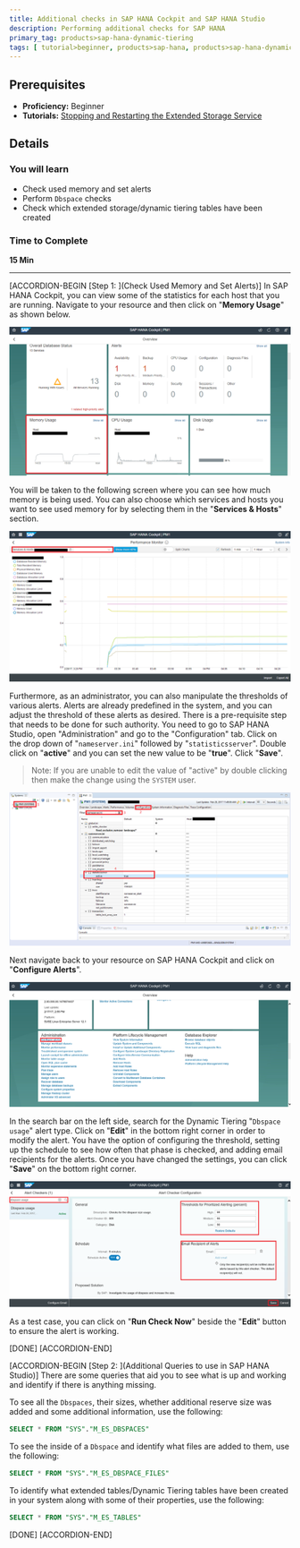 ```yaml
---
title: Additional checks in SAP HANA Cockpit and SAP HANA Studio
description: Performing additional checks for SAP HANA
primary_tag: products>sap-hana-dynamic-tiering
tags: [ tutorial>beginner, products>sap-hana, products>sap-hana-dynamic-tiering, products>sap-hana-studio, topic>big-data, topic>sql ]
---
```


## Prerequisites  
 - **Proficiency:** Beginner
 - **Tutorials:** [Stopping and Restarting the Extended Storage Service](https://www.sap.com/developer/tutorials/dt-monitoring-hana-part3.html)

## Details
### You will learn  
 - Check used memory and set alerts
 - Perform `Dbspace` checks
 - Check which extended storage/dynamic tiering tables have been created

### Time to Complete
**15 Min**

---

[ACCORDION-BEGIN [Step 1: ](Check Used Memory and Set Alerts)]
In SAP HANA Cockpit, you can view some of the statistics for each host that you are running. Navigate to your resource and then click on "**Memory Usage**" as shown below.

![Memory Usage](memory-usage.png)

You will be taken to the following screen where you can see how much memory is being used. You can also choose which services and hosts you want to see used memory for by selecting them in the "**Services & Hosts**" section.

![Used Memory](performance-monitor.png)

Furthermore, as an administrator, you can also manipulate the thresholds of various alerts. Alerts are already predefined in the system, and you can adjust the threshold of these alerts as desired. There is a pre-requisite step that needs to be done for such authority. You need to go to SAP HANA Studio, open "Administration" and go to the "Configuration" tab. Click on the drop down of "`nameserver.ini`" followed by "`statisticsserver`". Double click on "**active**" and you can set the new value to be "**true**". Click "**Save**".

> Note: If you are unable to edit the value of "active" by double clicking then make the change using the `SYSTEM` user.

![Set statisticsserver to True](give-authority.png)

Next navigate back to your resource on SAP HANA Cockpit and click on "**Configure Alerts**".

![Navigate to Configure Alerts](navigate-configure-alerts.png)

In the search bar on the left side, search for the Dynamic Tiering "`Dbspace usage`" alert type. Click on "**Edit**" in the bottom right corner in order to modify the alert. You have the option of configuring the threshold, setting up the schedule to see how often that phase is checked, and adding email recipients for the alerts. Once you have changed the settings, you can click "**Save**" on the bottom right corner.

![Configure Alerts](configure-alerts.png)

As a test case, you can click on "**Run Check Now**" beside the "**Edit**" button to ensure the alert is working.

[DONE]
[ACCORDION-END]

[ACCORDION-BEGIN [Step 2: ](Additional Queries to use in SAP HANA Studio)]
There are some queries that aid you to see what is up and working and identify if there is anything missing.

To see all the `Dbspaces`, their sizes, whether additional reserve size was added and some additional information, use the following:

```sql
SELECT * FROM "SYS"."M_ES_DBSPACES"
```
To see the inside of a `Dbspace` and identify what files are added to them, use the following:

```sql
SELECT * FROM "SYS"."M_ES_DBSPACE_FILES"
```
To identify what extended tables/Dynamic Tiering tables have been created in your system along with some of their properties, use the following:

```sql
SELECT * FROM "SYS"."M_ES_TABLES"
```

[DONE]
[ACCORDION-END]

